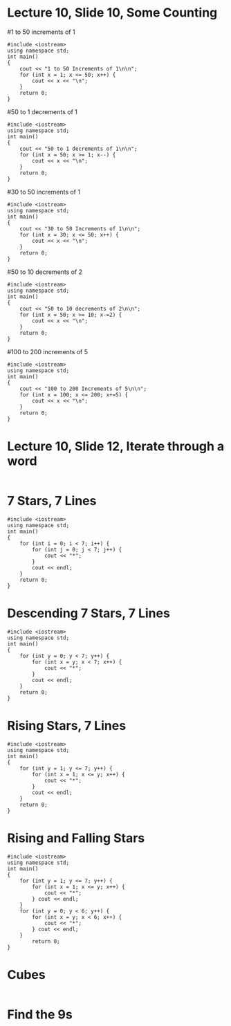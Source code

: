 # Lecture 10, Slide 10, Some Counting
#1 to 50 increments of 1
```
#include <iostream>
using namespace std;
int main()
{
    cout << "1 to 50 Increments of 1\n\n";
    for (int x = 1; x <= 50; x++) {
        cout << x << "\n";
    }
    return 0;
}
```
#50 to 1 decrements of 1
```
#include <iostream>
using namespace std;
int main()
{
    cout << "50 to 1 decrements of 1\n\n";
    for (int x = 50; x >= 1; x--) {
        cout << x << "\n";
    }
    return 0;
}
```
#30 to 50 increments of 1
```
#include <iostream>
using namespace std;
int main()
{
    cout << "30 to 50 Increments of 1\n\n";
    for (int x = 30; x <= 50; x++) {
        cout << x << "\n";
    }
    return 0;
}
```
#50 to 10 decrements of 2
```
#include <iostream>
using namespace std;
int main()
{
    cout << "50 to 10 decrements of 2\n\n";
    for (int x = 50; x >= 10; x-=2) {
        cout << x << "\n";
    }
    return 0;
}
```
#100 to 200 increments of 5
```
#include <iostream>
using namespace std;
int main()
{
    cout << "100 to 200 Increments of 5\n\n";
    for (int x = 100; x <= 200; x+=5) {
        cout << x << "\n";
    }
    return 0;
}
```
# Lecture 10, Slide 12, Iterate through a word
```
```
# 7 Stars, 7 Lines
```
#include <iostream>
using namespace std;
int main()
{
    for (int i = 0; i < 7; i++) {
        for (int j = 0; j < 7; j++) {
            cout << "*";
        }
        cout << endl;
    }
    return 0;
}
```
# Descending 7 Stars, 7 Lines
```
#include <iostream>
using namespace std;
int main()
{
    for (int y = 0; y < 7; y++) {
        for (int x = y; x < 7; x++) {
            cout << "*";
        }
        cout << endl;
    }
    return 0;
}
```
# Rising Stars, 7 Lines
```
#include <iostream>
using namespace std;
int main()
{
    for (int y = 1; y <= 7; y++) {
        for (int x = 1; x <= y; x++) {
            cout << "*";
        }
        cout << endl;
    }
    return 0;
}
```
# Rising and Falling Stars
```
#include <iostream>
using namespace std;
int main()
{
    for (int y = 1; y <= 7; y++) {
        for (int x = 1; x <= y; x++) {
            cout << "*";
        } cout << endl;
    }
    for (int y = 0; y < 6; y++) {
        for (int x = y; x < 6; x++) {
            cout << "*";
        } cout << endl;
    }
        return 0;
}
```
# Cubes
```
```
# Find the 9s
```
```
